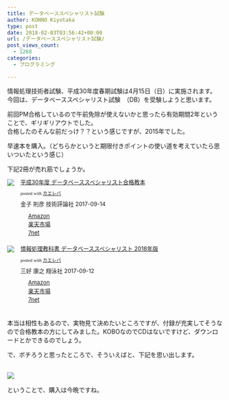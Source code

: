 ```yaml
---
title: データベーススペシャリスト試験
author: KONNO Kiyotaka
type: post
date: 2018-02-03T03:56:42+00:00
url: /データベーススペシャリスト試験/
post_views_count:
  - 1268
categories:
  - プログラミング

---
```

情報処理技術者試験、平成30年度春期試験は4月15日（日）に実施されます。  
今回は、データベーススペシャリスト試験　（DB）を受験しようと思います。

前回PM合格しているので午前免除が使えないかと思ったら有効期間2年ということで、ギリギリアウトでした。  
合格したのそんな前だっけ？？という感じですが、2015年でした。

早速本を購入。（どちらかというと期限付きポイントの使い道を考えていたら思いついたという感じ）

下記2冊が売れ筋でしょうか。

<div class="kaerebalink-box" style="text-align: left; overflow: hidden; padding-bottom: 20px; font-size: small;">
  <div class="kaerebalink-image" style="margin: 0px 15px 10px 0px; float: left;">
    <a href="http://www.amazon.co.jp/exec/obidos/ASIN/477419221X/konnokiyotaka-22/" target="_blank" rel="nofollow"><img style="border: currentcolor; border-image: none;" src="https://i0.wp.com/images-fe.ssl-images-amazon.com/images/I/51kNbwwC-VL._SL160_.jpg?ssl=1" data-recalc-dims="1" /></a>
  </div>
  
  <div class="kaerebalink-info" style="line-height: 120%; overflow: hidden;">
    <div class="kaerebalink-name" style="line-height: 120%; margin-bottom: 10px;">
      <a href="http://www.amazon.co.jp/exec/obidos/ASIN/477419221X/konnokiyotaka-22/" target="_blank" rel="nofollow">平成30年度 データベーススペシャリスト合格教本</a></p>
      <div class="kaerebalink-powered-date" style="line-height: 120%; font-family: verdana; font-size: 8pt; margin-top: 5px;">
        posted with <a href="http://kaereba.com" target="_blank" rel="nofollow">カエレバ</a>
      </div>
    </div>
    <div class="kaerebalink-detail" style="margin-bottom: 5px;">
      金子 則彦 技術評論社 2017-09-14
    </div>
    <div class="kaerebalink-link1" style="margin-top: 10px;">
      <div class="shoplinkamazon" style="background: url(&quot;//img.yomereba.com/simple1.gif&quot;) no-repeat 0px 0px; padding: 2px 0px 2px 18px; margin-right: 5px; white-space: nowrap;">
        <a href="http://www.amazon.co.jp/gp/search?keywords=%E3%83%87%E3%83%BC%E3%82%BF%E3%83%99%E3%83%BC%E3%82%B9%E3%82%B9%E3%83%9A%E3%82%B7%E3%83%A3%E3%83%AA%E3%82%B9%E3%83%88&__mk_ja_JP=%E3%82%AB%E3%82%BF%E3%82%AB%E3%83%8A&tag=konnokiyotaka-22" target="_blank" rel="nofollow">Amazon</a>
      </div>
      <div class="shoplinkrakuten" style="background: url(&quot;//img.yomereba.com/simple1.gif&quot;) no-repeat 0px 0px; padding: 2px 0px 2px 18px; margin-right: 5px; white-space: nowrap;">
        <a href="https://hb.afl.rakuten.co.jp/hgc/06d13246.10ebaa62.06d13247.1eb85ca0/?pc=http%3A%2F%2Fsearch.rakuten.co.jp%2Fsearch%2Fmall%2F%25E3%2583%2587%25E3%2583%25BC%25E3%2582%25BF%25E3%2583%2599%25E3%2583%25BC%25E3%2582%25B9%25E3%2582%25B9%25E3%2583%259A%25E3%2582%25B7%25E3%2583%25A3%25E3%2583%25AA%25E3%2582%25B9%25E3%2583%2588%2F-%2Ff.1-p.1-s.1-sf.0-st.A-v.2%3Fx%3D0%26scid%3Daf_ich_link_urltxt%26m%3Dhttp%3A%2F%2Fm.rakuten.co.jp%2F" target="_blank" rel="nofollow">楽天市場</a>
      </div>
      <div class="shoplinkseven" style="background: url(&quot;//img.yomereba.com/simple1.gif&quot;) no-repeat 0px 0px; padding: 2px 0px 2px 18px; margin-right: 5px; white-space: nowrap;">
        <a href="https://px.a8.net/svt/ejp?a8mat=2TTLAZ+DIF7K2+2N1Y+BW8O2&a8ejpredirect=http%3A%2F%2F7af-ent.omni7.jp%2Frelay%2Faffiliate%2FentranceProcess.do%3Furl%3Dhttp%253A%252F%252F7net.omni7.jp%252Fsearch%252F%253Fkeyword%253D%2525E3%252583%252587%2525E3%252583%2525BC%2525E3%252582%2525BF%2525E3%252583%252599%2525E3%252583%2525BC%2525E3%252582%2525B9%2525E3%252582%2525B9%2525E3%252583%25259A%2525E3%252582%2525B7%2525E3%252583%2525A3%2525E3%252583%2525AA%2525E3%252582%2525B9%2525E3%252583%252588%2526searchKeywordFlg%253D1" target="_blank" rel="nofollow">7net</a><img width="1" height="1" alt="" src="https://i0.wp.com/www17.a8.net/0.gif?resize=1%2C1&#038;ssl=1" border="0" data-recalc-dims="1" />
      </div>
    </div>
  </div>
  
  <div class="booklink-footer" style="clear: left;">
  </div>
</div>

<div class="kaerebalink-box" style="text-align: left; overflow: hidden; padding-bottom: 20px; font-size: small;">
  <div class="kaerebalink-image" style="margin: 0px 15px 10px 0px; float: left;">
    <a href="http://www.amazon.co.jp/exec/obidos/ASIN/479815346X/konnokiyotaka-22/" target="_blank" rel="nofollow"><img style="border: currentcolor; border-image: none;" src="https://i2.wp.com/images-fe.ssl-images-amazon.com/images/I/51kIwDxyF4L._SL160_.jpg?ssl=1" data-recalc-dims="1" /></a>
  </div>
  
  <div class="kaerebalink-info" style="line-height: 120%; overflow: hidden;">
    <div class="kaerebalink-name" style="line-height: 120%; margin-bottom: 10px;">
      <a href="http://www.amazon.co.jp/exec/obidos/ASIN/479815346X/konnokiyotaka-22/" target="_blank" rel="nofollow">情報処理教科書 データベーススペシャリスト 2018年版</a></p>
      <div class="kaerebalink-powered-date" style="line-height: 120%; font-family: verdana; font-size: 8pt; margin-top: 5px;">
        posted with <a href="http://kaereba.com" target="_blank" rel="nofollow">カエレバ</a>
      </div>
    </div>
    <div class="kaerebalink-detail" style="margin-bottom: 5px;">
      三好 康之 翔泳社 2017-09-12
    </div>
    <div class="kaerebalink-link1" style="margin-top: 10px;">
      <div class="shoplinkamazon" style="background: url(&quot;//img.yomereba.com/simple1.gif&quot;) no-repeat 0px 0px; padding: 2px 0px 2px 18px; margin-right: 5px; white-space: nowrap;">
        <a href="http://www.amazon.co.jp/gp/search?keywords=%E3%83%87%E3%83%BC%E3%82%BF%E3%83%99%E3%83%BC%E3%82%B9%E3%82%B9%E3%83%9A%E3%82%B7%E3%83%A3%E3%83%AA%E3%82%B9%E3%83%88&__mk_ja_JP=%E3%82%AB%E3%82%BF%E3%82%AB%E3%83%8A&tag=konnokiyotaka-22" target="_blank" rel="nofollow">Amazon</a>
      </div>
      <div class="shoplinkrakuten" style="background: url(&quot;//img.yomereba.com/simple1.gif&quot;) no-repeat 0px 0px; padding: 2px 0px 2px 18px; margin-right: 5px; white-space: nowrap;">
        <a href="https://hb.afl.rakuten.co.jp/hgc/06d13246.10ebaa62.06d13247.1eb85ca0/?pc=http%3A%2F%2Fsearch.rakuten.co.jp%2Fsearch%2Fmall%2F%25E3%2583%2587%25E3%2583%25BC%25E3%2582%25BF%25E3%2583%2599%25E3%2583%25BC%25E3%2582%25B9%25E3%2582%25B9%25E3%2583%259A%25E3%2582%25B7%25E3%2583%25A3%25E3%2583%25AA%25E3%2582%25B9%25E3%2583%2588%2F-%2Ff.1-p.1-s.1-sf.0-st.A-v.2%3Fx%3D0%26scid%3Daf_ich_link_urltxt%26m%3Dhttp%3A%2F%2Fm.rakuten.co.jp%2F" target="_blank" rel="nofollow">楽天市場</a>
      </div>
      <div class="shoplinkseven" style="background: url(&quot;//img.yomereba.com/simple1.gif&quot;) no-repeat 0px 0px; padding: 2px 0px 2px 18px; margin-right: 5px; white-space: nowrap;">
        <a href="https://px.a8.net/svt/ejp?a8mat=2TTLAZ+DIF7K2+2N1Y+BW8O2&a8ejpredirect=http%3A%2F%2F7af-ent.omni7.jp%2Frelay%2Faffiliate%2FentranceProcess.do%3Furl%3Dhttp%253A%252F%252F7net.omni7.jp%252Fsearch%252F%253Fkeyword%253D%2525E3%252583%252587%2525E3%252583%2525BC%2525E3%252582%2525BF%2525E3%252583%252599%2525E3%252583%2525BC%2525E3%252582%2525B9%2525E3%252582%2525B9%2525E3%252583%25259A%2525E3%252582%2525B7%2525E3%252583%2525A3%2525E3%252583%2525AA%2525E3%252582%2525B9%2525E3%252583%252588%2526searchKeywordFlg%253D1" target="_blank" rel="nofollow">7net</a><img width="1" height="1" alt="" src="https://i0.wp.com/www17.a8.net/0.gif?resize=1%2C1&#038;ssl=1" border="0" data-recalc-dims="1" />
      </div>
    </div>
  </div>
  
  <div class="booklink-footer" style="clear: left;">
  </div>
</div>

本当は相性もあるので、実物見て決めたいところですが、付録が充実してそうなので合格教本の方にしてみました。KOBOなのでCDはないですけど、ダウンロードとかできるのでしょう。

で、ポチろうと思ったところで、そういえばと、下記を思い出します。

<a href="https://rpx.a8.net/svt/ejp?a8mat=1U7H16+5SZ7NM+2HOM+61Z81&rakuten=y&a8ejpredirect=http%3A%2F%2Fhb.afl.rakuten.co.jp%2Fhgc%2F0ea62065.34400275.0ea62066.204f04c0%2Fa09021437113_1U7H16_5SZ7NM_2HOM_61Z81%3Fpc%3Dhttp%253A%252F%252Fwww.rakuten.co.jp%252F%26m%3Dhttp%253A%252F%252Fm.rakuten.co.jp%252F" target="_blank" rel="nofollow"><br /> <img src="http://hbb.afl.rakuten.co.jp/hsb/0eb4bbdb.d3e5aa19.0eb4bbaa.95151395/" border="0" /></a>  
<img width="1" height="1" alt="" src="https://i1.wp.com/www15.a8.net/0.gif?resize=1%2C1&#038;ssl=1" border="0" data-recalc-dims="1" /> 

ということで、購入は今晩ですね。